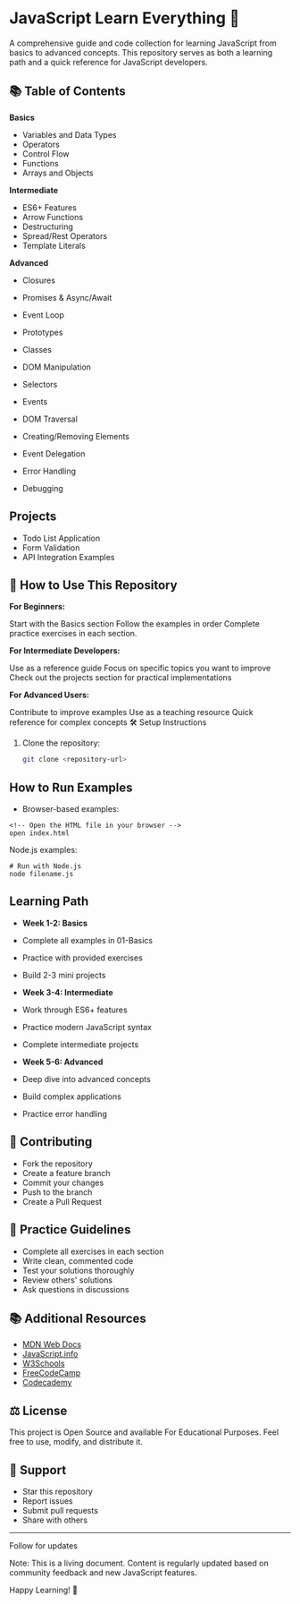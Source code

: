 # JavaScript Learn Everything 🚀

A comprehensive guide and code collection for learning JavaScript from basics to advanced concepts. This repository serves as both a learning path and a quick reference for JavaScript developers.

## 📚 Table of Contents
**Basics**

- Variables and Data Types
- Operators
- Control Flow
- Functions
- Arrays and Objects


**Intermediate**


- ES6+ Features
- Arrow Functions
- Destructuring
- Spread/Rest Operators
- Template Literals


**Advanced**

- Closures
- Promises & Async/Await
-  Event Loop
- Prototypes
- Classes
- DOM Manipulation

- Selectors
- Events
- DOM Traversal
- Creating/Removing Elements
- Event Delegation
- Error Handling
- Debugging

## Projects

- Todo List Application
- Form Validation
- API Integration Examples

## 🎯 How to Use This Repository

**For Beginners:**

Start with the Basics section
Follow the examples in order
Complete practice exercises in each section.


**For Intermediate Developers:**

Use as a reference guide
Focus on specific topics you want to improve
Check out the projects section for practical implementations


**For Advanced Users:**

Contribute to improve examples
Use as a teaching resource
Quick reference for complex concepts
🛠️ Setup Instructions
1. Clone the repository:
   ```bash
   git clone <repository-url>
   ```
## How to Run Examples
- Browser-based examples:

```
<!-- Open the HTML file in your browser -->
open index.html
```

Node.js examples:
```
# Run with Node.js
node filename.js
```
##  Learning Path

- **Week 1-2: Basics**

- Complete all examples in 01-Basics
- Practice with provided exercises
- Build 2-3 mini projects


- **Week 3-4: Intermediate**

- Work through ES6+ features
- Practice modern JavaScript syntax
- Complete intermediate projects



- **Week 5-6: Advanced**

- Deep dive into advanced concepts
- Build complex applications
- Practice error handling

## 👥 Contributing

- Fork the repository
- Create a feature branch
- Commit your changes
- Push to the branch
- Create a Pull Request

## 📝 Practice Guidelines

- Complete all exercises in each section
- Write clean, commented code
- Test your solutions thoroughly
- Review others' solutions
- Ask questions in discussions

## 📚 Additional Resources
- [MDN Web Docs](https://developer.mozilla.org/)
- [JavaScript.info](https://javascript.info/)
- [W3Schools](https://www.w3schools.com/js/)
- [FreeCodeCamp](https://www.freecodecamp.org/)
- [Codecademy](https://www.codecademy.com/)

## ⚖️ License
This project is Open Source and available For Educational Purposes. Feel free to use, modify, and distribute it.

## 🤝 Support
-   Star this repository
-   Report issues
-   Submit pull requests
-   Share with others

---

Follow for updates

Note: This is a living document. Content is regularly updated based on community feedback and new JavaScript features.

Happy Learning! 💪